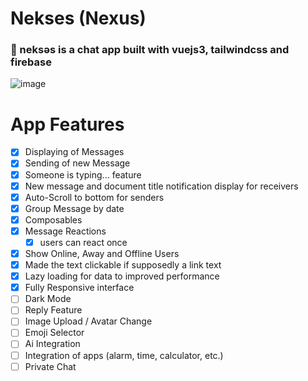 # Nekses (Nexus)

### 🌌 neksəs is a chat app built with vuejs3, tailwindcss and firebase

![image](https://github.com/user-attachments/assets/4622030a-1f83-4ef3-a928-a8a158598e0f)

# App Features

- [x] Displaying of Messages
- [x] Sending of new Message
- [x] Someone is typing... feature
- [x] New message and document title notification display for receivers
- [x] Auto-Scroll to bottom for senders
- [x] Group Message by date
- [x] Composables
- [x] Message Reactions
    - [x] users can react once
- [x] Show Online, Away and Offline Users
- [x] Made the text clickable if supposedly a link text
- [x] Lazy loading for data to improved performance
- [x] Fully Responsive interface
- [ ] Dark Mode
- [ ] Reply Feature
- [ ] Image Upload / Avatar Change
- [ ] Emoji Selector
- [ ] Ai Integration
- [ ] Integration of apps (alarm, time, calculator, etc.)
- [ ] Private Chat
